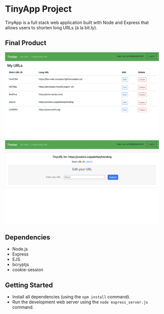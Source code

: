 # TinyApp Project

TinyApp is a full stack web application built with Node and Express that allows users to shorten long URLs (à la bit.ly).

## Final Product

!["URLS page"](https://github.com/amchampoux/tinyapp/blob/main/docs/urls_page.png?raw=true)
!["Update URL page"](https://github.com/amchampoux/tinyapp/blob/main/docs/url_page.png?raw=true)

## Dependencies

- Node.js
- Express
- EJS
- bcryptjs
- cookie-session

## Getting Started

- Install all dependencies (using the `npm install` command).
- Run the development web server using the `node express_server.js` command.